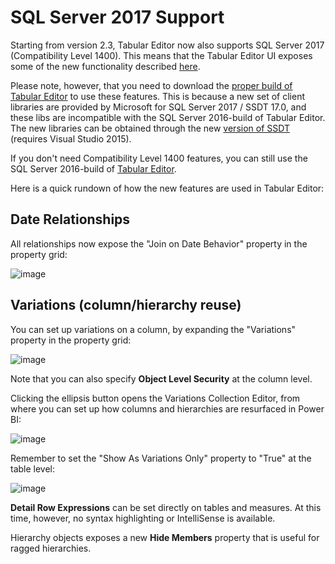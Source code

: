 # SQL Server 2017 Support

Starting from version 2.3, Tabular Editor now also supports SQL Server 2017 (Compatibility Level 1400). This means that the Tabular Editor UI exposes some of the new functionality described [here](https://blogs.msdn.microsoft.com/analysisservices/2017/04/19/whats-new-in-sql-server-2017-ctp-2-0-for-analysis-services/).

Please note, however, that you need to download the [proper build of Tabular Editor](https://github.com/TabularEditor/TabularEditor/releases/tag/2.5-CL1400) to use these features. This is because a new set of client libraries are provided by Microsoft for SQL Server 2017 / SSDT 17.0, and these libs are incompatible with the SQL Server 2016-build of Tabular Editor. The new libraries can be obtained through the new [version of SSDT](https://docs.microsoft.com/en-us/sql/ssdt/download-sql-server-data-tools-ssdt) (requires Visual Studio 2015).

If you don't need Compatibility Level 1400 features, you can still use the SQL Server 2016-build of [Tabular Editor](https://github.com/TabularEditor/TabularEditor/releases/tag/2.5).

Here is a quick rundown of how the new features are used in Tabular Editor:

## Date Relationships

All relationships now expose the "Join on Date Behavior" property in the property grid:

![image](https://cloud.githubusercontent.com/assets/8976200/25297821/9dd46be0-26f0-11e7-92bf-10a921ed20dc.png)

## Variations (column/hierarchy reuse)

You can set up variations on a column, by expanding the "Variations" property in the property grid:

![image](https://cloud.githubusercontent.com/assets/8976200/25297845/c69ecc5a-26f0-11e7-93af-b7a2a0cc9310.png)

Note that you can also specify **Object Level Security** at the column level.

Clicking the ellipsis button opens the Variations Collection Editor, from where you can set up how columns and hierarchies are resurfaced in Power BI:

![image](https://cloud.githubusercontent.com/assets/8976200/25297884/fd4faf58-26f0-11e7-9a1a-df7a1b05f663.png)

Remember to set the "Show As Variations Only" property to "True" at the table level:

![image](https://cloud.githubusercontent.com/assets/8976200/25297917/2c1e4b64-26f1-11e7-8ce6-a62aef2b7d8a.png)

**Detail Row Expressions** can be set directly on tables and measures. At this time, however, no syntax highlighting or IntelliSense is available.

Hierarchy objects exposes a new **Hide Members** property that is useful for ragged hierarchies.
